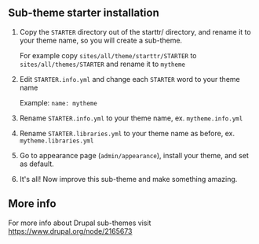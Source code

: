 ## Sub-theme starter installation

1. Copy the `STARTER` directory out of the starttr/ directory, and rename it to
   your theme name, so you will create a sub-theme.

   For example copy `sites/all/theme/starttr/STARTER` to 
   `sites/all/themes/STARTER` and rename it to `mytheme`

2. Edit `STARTER.info.yml` and change each `STARTER` word to your theme name

   Example: 
   `name: mytheme`

3. Rename `STARTER.info.yml` to your theme name, ex. `mytheme.info.yml`
4. Rename `STARTER.libraries.yml` to your theme name as before, ex.
   `mytheme.libraries.yml`
5. Go to appearance page (`admin/appearance`), install your theme, and set as
   default.
6. It's all! Now improve this sub-theme and make something amazing.


## More info

For more info about Drupal sub-themes visit https://www.drupal.org/node/2165673
